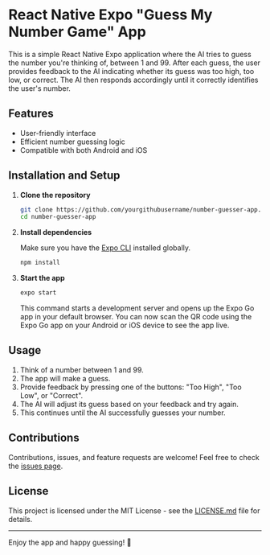 # React Native Expo "Guess My Number Game" App

This is a simple React Native Expo application where the AI tries to guess the number you're thinking of, between 1 and 99. After each guess, the user provides feedback to the AI indicating whether its guess was too high, too low, or correct. The AI then responds accordingly until it correctly identifies the user's number.

## Features

- User-friendly interface
- Efficient number guessing logic
- Compatible with both Android and iOS

## Installation and Setup

1. **Clone the repository**

   ```bash
   git clone https://github.com/yourgithubusername/number-guesser-app.git
   cd number-guesser-app
   ```

2. **Install dependencies**

   Make sure you have the [Expo CLI](https://docs.expo.dev/get-started/installation/) installed globally.

   ```bash
   npm install
   ```

3. **Start the app**

   ```bash
   expo start
   ```

   This command starts a development server and opens up the Expo Go app in your default browser. You can now scan the QR code using the Expo Go app on your Android or iOS device to see the app live.

## Usage

1. Think of a number between 1 and 99.
2. The app will make a guess.
3. Provide feedback by pressing one of the buttons: "Too High", "Too Low", or "Correct".
4. The AI will adjust its guess based on your feedback and try again.
5. This continues until the AI successfully guesses your number.

## Contributions

Contributions, issues, and feature requests are welcome! Feel free to check the [issues page](https://github.com/scorpaust/guess-my-number-game/issues).

## License

This project is licensed under the MIT License - see the [LICENSE.md](LICENSE) file for details.

---

Enjoy the app and happy guessing! 🎉
